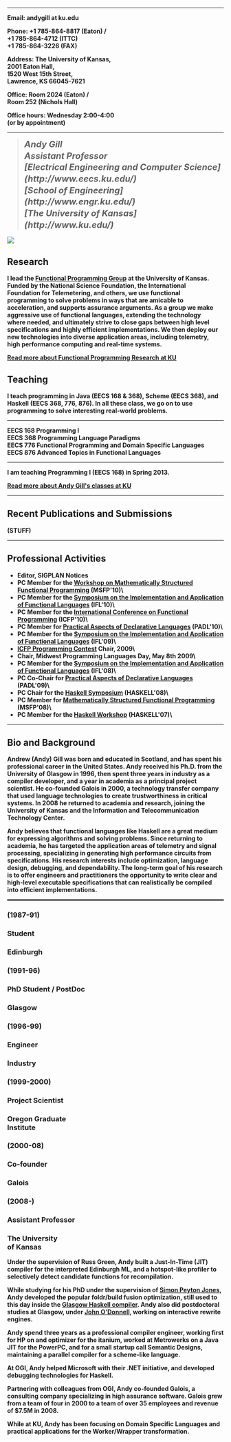 
<div class="row"><div class="span4">


--------------- -----------------------------
<b>Email:<b>    andygill at ku.edu

Phone:          +1 785-864-8817 (Eaton) / <BR>
                +1 785-864-4712 (ITTC) <BR>
                +1 785-864-3226 (FAX)

Address:        The University of Kansas, <BR>
                2001 Eaton Hall, <BR>
                1520 West 15th Street, <BR>
                Lawrence, KS 66045-7621

Office:         Room 2024 (Eaton) / <BR>
                Room 252 (Nichols Hall)

Office hours:   Wednesday 2:00-4:00 <BR>
                 (or by appointment)
--------------- -----------------------------

</div><div class="span6 offset0">

<blockquote style="push-right">
<address style="font-size: 15pt; line-height: 20pt; text-align: left">
<strong>Andy Gill</strong><br>
Assistant Professor<br>
[Electrical Engineering and Computer Science](http://www.eecs.ku.edu/)<br>
[School of Engineering](http://www.engr.ku.edu/)<br>
[The University of Kansas](http://www.ku.edu/)</address></blockquote>


</div><div class="span2">

<div class="pull-right">
<img src="http://www.ittc.ku.edu/csdl/fpg/sites/default/files/me.jpg" class="img-rounded"/>
</div>

</div></div>

<div class="row"><div class="span6">

<div style="padding-right: 10pt">
 
 Research
--------

I lead the [Functional Programming Group](/index) at the University of Kansas.
Funded by the National Science Foundation, 
the International Foundation for Telemetering, and others,
we use functional programming to solve problems in ways that are
amicable to acceleration, and supports
assurance arguments. As a group we make aggressive use of functional languages,
extending the technology where needed, and ultimately strive to close
gaps between high level specifications and highly efficient
implementations. We then deploy our new technologies into diverse
application areas, including telemetry, high performance computing and
real-time systems.

<a class="label" href="/Research">Read more about Functional Programming Research at KU</a>

</div>

</div><div class="span6">

Teaching
--------

I teach programming in Java (EECS 168 &amp; 368), 
Scheme (EECS 368), and Haskell (EECS 368, 776, 876). 
In all these class, we go on to use programming
to solve interesting real-world problems.

--------  --------------                                          
EECS 168  Programming I                                          
EECS 368  Programming Language Paradigms                         
EECS 776  Functional Programming and Domain Specific Languages   
EECS 876  Advanced Topics in Functional Languages                
--------  --------------                                          

I am teaching Programming I (EECS 168) in Spring 2013.

<a class="label" href="/Teaching">Read more about Andy Gill's classes at KU</a>

</div></div>

--------------------------------------------------------


Recent Publications and Submissions
-----------------------------------

(STUFF)


--------------------------------------------------------


<div class="row"><div class="span12">

Professional Activities
-----------------------

-   Editor, SIGPLAN Notices
-   PC Member for the [Workshop on Mathematically Structured Functional
    Programming](http://cs.ioc.ee/msfp/msfp2010/) (MSFP'10)\
-   PC Member for the [Symposium on the Implementation and Application
    of Functional
    Languages](http://www.cs.uu.nl/wiki/bin/view/IFL2010/WebHome)
    (IFL'10)\
-   PC Member for the [International Conference on Functional
    Programming](http://www.icfpconference.org/) (ICFP'10)\
-   PC Member for [Practical Aspects of Declarative
    Languages](http://clip.dia.fi.upm.es/Conferences/PADL-2010/)
    (PADL'10)\
-   PC Member for the [Symposium on the Implementation and Application
    of Functional
    Languages](http://tltc.shu.edu/blogs/projects/IFL2009/) (IFL'09)\
-   [ICFP Programming Contest](http://www.icfpcontest.org/) Chair, 2009\
-   Chair, Midwest Programming Languages Day, May 8th 2009\
-   PC Member for the [Symposium on the Implementation and Application
    of Functional Languages](http://events.sac-home.org/ifl2008/)
    (IFL'08)\
-   PC Co-Chair for [Practical Aspects of Declarative
    Languages](http://cs.utdallas.edu/padl09/) (PADL'09)\
-   PC Chair for the [Haskell
    Symposium](http://www.haskell.org/haskell-symposium/2008/)
    (HASKELL'08)\
-   PC Member for [Mathematically Structured Functional
    Programming](http://msfp.org.uk/) (MSFP'08)\
-   PC Member for the [Haskell
    Workshop](http://www.haskell.org/haskell-workshop/2007/)
    (HASKELL'07)\

</div><div class="span6">

</div></div>

----------------------------

Bio and Background
------------------

Andrew (Andy) Gill was born and educated in Scotland, and has spent his
professional career in the United States. Andy received his Ph.D. from
the University of Glasgow in 1996, then spent three years in industry as
a compiler developer, and a year in academia as a principal project
scientist. He co-founded Galois in 2000, a technology transfer company
that used language technologies to create trustworthiness in critical
systems. In 2008 he returned to academia and research, joining the
University of Kansas and the Information and Telecommunication
Technology Center.

Andy believes that functional languages like Haskell are a great medium
for expressing algorithms and solving problems.
Since returning to academia, he has targeted the application areas of
telemetry and signal processing, specializing in generating high performance
circuits from specifications. His research interests include optimization,
language design, debugging, and dependability. The long-term goal of his
research is to offer engineers and practitioners the opportunity to write
clear and high-level executable specifications that can realistically be
compiled into efficient implementations.

<hr style="border: dotted 1pt;">

<div class="row fpg-small"><div class="span2">

### (1987-91)
### Student
### Edinburgh 

</div><div class="span2">

### (1991-96)
### PhD Student / PostDoc
### Glasgow 

</div><div class="span2">

### (1996-99)
### Engineer
### Industry

</div><div class="span2">

### (1999-2000)
### Project Scientist
### Oregon Graduate<BR>Institute

</div><div class="span2">

### (2000-08)
### Co-founder
### Galois 

</div><div class="span2">

### (2008-)
### Assistant Professor
### The University<BR>of Kansas 

</div></div>

<div class="row fpg-small"><div class="span2">

Under the supervision
of Russ Green, Andy built a Just-In-Time (JIT) compiler for the
interpreted Edinburgh ML, and a hotspot-like profiler to selectively
detect candidate functions for recompilation.

</div><div class="span2">

While studying for his PhD under the supervision of [Simon Peyton
Jones](http://research.microsoft.com/en-us/people/simonpj/), Andy
developed the popular foldr/build fusion optimization, still used to
this day inside the [Glasgow Haskell
compiler](http://www.haskell.org/ghc).
Andy also did postdoctoral studies at Glasgow, under [John
O'Donnell](http://www.dcs.gla.ac.uk/~jtod), working on interactive
rewrite engines.

</div><div class="span2">

Andy spend three years as a professional compiler engineer, working
first for HP on and optimizer for the itanium, worked at Metrowerks on a
Java JIT for the PowerPC, and for a small startup call Semantic Designs,
maintaining a parallel compiler for a scheme-like language.

</div><div class="span2">

At OGI, Andy helped Microsoft with their .NET initiative, and developed
debugging technologies for Haskell.

</div><div class="span2">

Partnering with colleagues from OGI, Andy co-founded Galois, a
consulting company specializing in high assurance software. Galois grew
from a team of four in 2000 to a team of over 35 employees and revenue
of $7.5M in 2008.

</div><div class="span2">

While at KU, Andy has been focusing on Domain Specific Languages
and practical applications for the Worker/Wrapper transformation.


</div></div>



